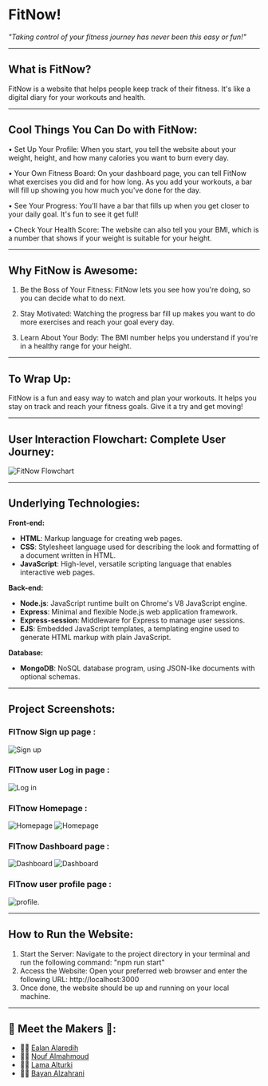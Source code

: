 # FitNow!
*"Taking control of your fitness journey has never been this easy or fun!"*
***

## What is FitNow?
FitNow is a website that helps people keep track of their fitness. It's like a digital 
diary for your workouts and health.
***
## Cool Things You Can Do with FitNow:
• Set Up Your Profile: When you start, you tell the website about your weight, height, and how many calories you want to burn every day.

• Your Own Fitness Board: On your dashboard page, you can tell FitNow what exercises you did and for how long. As you add your workouts, a bar will fill up showing you how much you've done for the day.

• See Your Progress: You'll have a bar that fills up when you get closer to your daily goal. It's fun to see it get full!

• Check Your Health Score: The website can also tell you your BMI, which is a number that shows if your weight is suitable for your height.
***
## Why FitNow is Awesome:
1. Be the Boss of Your Fitness: FitNow lets you see how you're doing, so you can decide what to do next.
   
2. Stay Motivated: Watching the progress bar fill up makes you want to do more exercises and reach your goal every day.
   
3. Learn About Your Body: The BMI number helps you understand if you're in a healthy range for your height.
***
## To Wrap Up:
FitNow is a fun and easy way to watch and plan your workouts. It helps you stay on track and reach your fitness goals. Give it a try and get moving!
***
## User Interaction Flowchart: Complete User Journey:
![FitNow Flowchart](./flowchart_fitnow.jpg)
***
## Underlying Technologies:

**Front-end:**
- **HTML**: Markup language for creating web pages.
- **CSS**: Stylesheet language used for describing the look and formatting of a document written in HTML.
- **JavaScript**: High-level, versatile scripting language that enables interactive web pages.

**Back-end:**
- **Node.js**: JavaScript runtime built on Chrome's V8 JavaScript engine.
- **Express**: Minimal and flexible Node.js web application framework.
- **Express-session**: Middleware for Express to manage user sessions.
- **EJS**: Embedded JavaScript templates, a templating engine used to generate HTML markup with plain JavaScript.

**Database:**
- **MongoDB**: NoSQL database program, using JSON-like documents with optional schemas.
***
## Project Screenshots:

### FITnow Sign up page :
<img src="./sign up.png" alt="Sign up">

### FITnow user Log in page :
<img src="./log in.png" alt="Log in">

### FITnow Homepage :
<img src="./main 1.png" alt="Homepage">
<img src="./main 2.png" alt="Homepage">

### FITnow Dashboard page :
<img src="./dach 1.png" alt="Dashboard">
<img src="./dash 2.png" alt="Dashboard">

### FITnow user profile page :
<img src="./profile .png" alt="profile">.
***

## How to Run the Website:
1. Start the Server:
Navigate to the project directory in your terminal and run the following command:
"npm run start"
2. Access the Website:
Open your preferred web browser and enter the following URL:
http://localhost:3000
3. Once done, the website should be up and running on your local machine.
***
## 🌟 Meet the Makers 🌟:
- 👩‍💻 [Ealan Alaredih](https://github.com/ealan-01)
- 👩‍💻 [Nouf Almahmoud](https://github.com/Nouf_SM)
- 👩‍💻 [Lama Alturki](https://github.com/Lamaturki1)
- 👩‍💻 [Bayan Alzahrani](https://github.com/BayanAli2)





  



